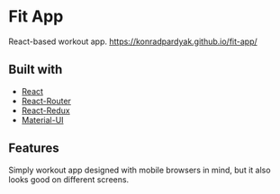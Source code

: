 # Fit App

React-based workout app.
https://konradpardyak.github.io/fit-app/

## Built with
- [React](https://reactjs.org/)
- [React-Router](https://reactrouter.com/)
- [React-Redux](https://react-redux.js.org/)
- [Material-UI](https://material-ui.com/)

## Features
Simply workout app designed with mobile browsers in mind, but it also looks good on different screens.
